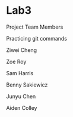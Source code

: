# Lab3

Project Team Members

Practicing git commands

Ziwei Cheng

Zoe Roy

Sam Harris

Benny Sakiewicz

Junyu Chen

Aiden Colley

